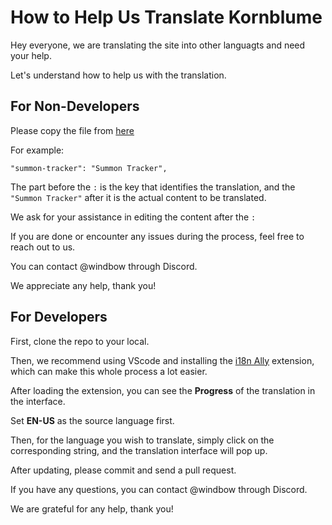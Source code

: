 # How to Help Us Translate Kornblume

Hey everyone, we are translating the site into other languagts and need your help.

Let's understand how to help us with the translation.

## For Non-Developers

Please copy the file from [here](https://github.com/windbow27/Kornblume/blob/main/lang/en-US.json)

For example:

```
"summon-tracker": "Summon Tracker",
```

The part before the `:` is the key that identifies the translation, and the `"Summon Tracker"` after it is the actual content to be translated.

We ask for your assistance in editing the content after the `:`

If you are done or encounter any issues during the process, feel free to reach out to us.

You can contact @windbow through Discord.

We appreciate any help, thank you!

## For Developers

First, clone the repo to your local.

Then, we recommend using VScode and installing the [i18n Ally](https://marketplace.visualstudio.com/items?itemName=lokalise.i18n-ally) extension, which can make this whole process a lot easier.

After loading the extension, you can see the **Progress** of the translation in the interface.

Set **EN-US** as the source language first.

Then, for the language you wish to translate, simply click on the corresponding string, and the translation interface will pop up.

After updating, please commit and send a pull request.

If you have any questions, you can contact @windbow through Discord.

We are grateful for any help, thank you!